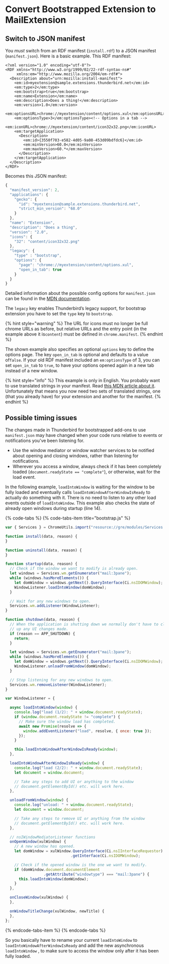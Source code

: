 # Convert Bootstrapped Extension to MailExtension

## Switch to JSON manifest

You _must_ switch from an RDF manifest \(`install.rdf`\) to a JSON manifest \(`manifest.json`\). Here is a basic example. This RDF manifest:

```markup
<?xml version="1.0" encoding="utf-8"?>
<RDF xmlns="http://www.w3.org/1999/02/22-rdf-syntax-ns#"
     xmlns:em="http://www.mozilla.org/2004/em-rdf#">
  <Description about="urn:mozilla:install-manifest">
    <em:id>myextension@sample.extensions.thunderbird.net</em:id>
    <em:type>2</em:type>
    <em:bootstrap>true</em:bootstrap>
    <em:name>Extension</em:name>
    <em:description>Does a thing!</em:description>
    <em:version>1.0</em:version>
    <em:optionsURL>chrome://myextension/content/options.xul</em:optionsURL>
    <em:optionsType>3</em:optionsType><!-- Options in a tab -->
    <em:iconURL>chrome://myextension/content/icon32x32.png</em:iconURL>
    <em:targetApplication>
      <Description>
        <em:id>{3550f703-e582-4d05-9a08-453d09bdfdc6}</em:id>
        <em:minVersion>60.0</em:minVersion>
        <em:maxVersion>60.*</em:maxVersion>
      </Description>
    </em:targetApplication>
  </Description>
</RDF>
```

Becomes this JSON manifest:

```javascript
{
  "manifest_version": 2,
  "applications": {
    "gecko": {
      "id": "myextension@sample.extensions.thunderbird.net",
      "strict_min_version": "68.0"
    }
  },
  "name": "Extension",
  "description": "Does a thing",
  "version": "2.0",
  "icons": {
    "32": "content/icon32x32.png"
  },
  "legacy": {
    "type" : "bootstrap",
    "options": {
      "page": "chrome://myextension/content/options.xul",
      "open_in_tab": true
    }
  }
}
```

Detailed information about the possible config options for `manifest.json` can be found in the [MDN documentation](https://developer.mozilla.org/de/docs/Mozilla/Add-ons/WebExtensions/manifest.json).

The `legacy` key enables Thunderbird’s legacy support, for bootstrap extension you have to set the `type` key to `bootstrap`.

{% hint style="warning" %}
The URL for icons must no longer be full chrome URLs as before, but relative URLs and the entry point \(in the example above it is`content`\) must be defined in `chrome.manifest`.
{% endhint %}

The shown example also specifies an optional `options` key to define the options page. The key `open_in_tab`  is optional and defaults to a value of`false`. If your old RDF manifest included an `em:optionsType` of 3, you can set `open_in_tab` to `true`, to have your options opened again in a new tab instead of a new window.

{% hint style="info" %}
This example is only in English. You probably want to use translated strings in your manifest. Read [this MDN article about it](https://developer.mozilla.org/en-US/docs/Mozilla/Add-ons/WebExtensions/Internationalization#Internationalizing_manifest.json). Unfortunately that means you now need two sets of translated strings, one \(that you already have\) for your extension and another for the manifest.
{% endhint %}

## Possible timing issues

The changes made in Thunderbird for bootstrapped add-ons to use `manifest.json` may have changed when your code runs relative to events or notifications you've been listening for.

* Use the window mediator or window watcher services to be notified about opening and closing windows, rather than listening for notifications.
* Wherever you access a window, always check if it has been completely loaded \(`document.readyState == "complete"`\), or otherwise, wait for the load event.

In the following example, `loadIntoWindow` is waiting for the window to be fully loaded and eventually calls `loadIntoWindowAfterWindowIsReady` to actually do something with it. There is no need to listen to any other load events outside of `loadIntoWindow`. This example also checks the state of already open windows during startup \(line 14\).

{% code-tabs %}
{% code-tabs-item title="bootstrap.js" %}
```javascript
var { Services } = ChromeUtils.import("resource://gre/modules/Services.jsm");

function install(data, reason) {
}

function uninstall(data, reason) {
}

function startup(data, reason) {
  // Check if the window we want to modify is already open.
  let windows = Services.wm.getEnumerator("mail:3pane");
  while (windows.hasMoreElements()) {
    let domWindow = windows.getNext().QueryInterface(Ci.nsIDOMWindow);
    WindowListener.loadIntoWindow(domWindow);
  }

  // Wait for any new windows to open.
  Services.wm.addListener(WindowListener);
}

function shutdown(data, reason) {
  // When the application is shutting down we normally don't have to clean
  // up any UI changes made.
  if (reason == APP_SHUTDOWN) {
    return;
  }

  let windows = Services.wm.getEnumerator("mail:3pane");
  while (windows.hasMoreElements()) {
    let domWindow = windows.getNext().QueryInterface(Ci.nsIDOMWindow);
    WindowListener.unloadFromWindow(domWindow);
  }

  // Stop listening for any new windows to open.
  Services.wm.removeListener(WindowListener);
}

var WindowListener = {

  async loadIntoWindow(window) {
    console.log("load (1/2): " + window.document.readyState);
    if (window.document.readyState != "complete") {
      // Make sure the window load has completed.
      await new Promise(resolve => {
        window.addEventListener("load", resolve, { once: true });
      });
    }

    this.loadIntoWindowAfterWindowIsReady(window);
  },

  loadIntoWindowAfterWindowIsReady(window) {
    console.log("load (2/2): " + window.document.readyState);
    let document = window.document;

    // Take any steps to add UI or anything to the window
    // document.getElementById() etc. will work here.
  },

  unloadFromWindow(window) {
    console.log("unload: " + window.document.readyState);
    let document = window.document;

    // Take any steps to remove UI or anything from the window
    // document.getElementById() etc. will work here.
  },

  // nsIWindowMediatorListener functions
  onOpenWindow(xulWindow) {
    // A new window has opened.
    let domWindow = xulWindow.QueryInterface(Ci.nsIInterfaceRequestor)
                             .getInterface(Ci.nsIDOMWindow);

    // Check if the opened window is the one we want to modify.
    if (domWindow.document.documentElement
                 .getAttribute("windowtype") === "mail:3pane") {
      this.loadIntoWindow(domWindow);
    }
  },

  onCloseWindow(xulWindow) {
  },

  onWindowTitleChange(xulWindow, newTitle) {
  },
};

```
{% endcode-tabs-item %}
{% endcode-tabs %}

So you basically have to rename your current `loadIntoWindow` to `loadIntoWindowAfterWindowIsReady` and add the new asynchronous `loadIntoWindow` , to make sure to access the window only after it has been fully loaded.

